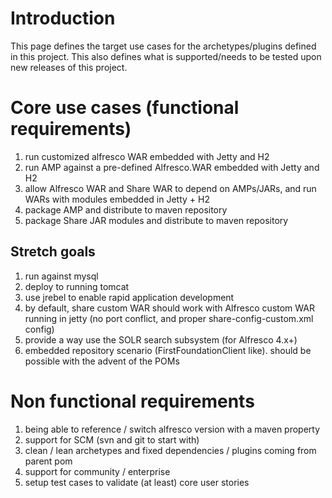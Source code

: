 # Introduction #

This page defines the target use cases for the archetypes/plugins defined in this project. This also defines what is supported/needs to be tested upon new releases of this project.

# Core use cases (functional requirements) #

  1. run customized alfresco WAR embedded with Jetty and H2
  1. run AMP against a pre-defined Alfresco.WAR embedded with Jetty and H2
  1. allow Alfresco WAR and Share WAR to depend on AMPs/JARs, and run WARs with modules embedded in Jetty + H2
  1. package AMP and distribute to maven repository
  1. package Share JAR modules and distribute to maven repository


## Stretch goals ##

  1. run against mysql
  1. deploy to running tomcat
  1. use jrebel to enable rapid application development
  1. by default, share custom WAR should work with Alfresco custom WAR running in jetty (no port conflict, and proper share-config-custom.xml config)
  1. provide a way use the SOLR search subsystem (for Alfresco 4.x+)
  1. embedded repository scenario (FirstFoundationClient like). should be possible with the advent of the POMs

# Non functional requirements #

  1. being able to reference / switch alfresco version with a maven property
  1. support for SCM (svn and git to start with)
  1. clean / lean archetypes and fixed dependencies / plugins coming from parent pom
  1. support for community / enterprise
  1. setup test cases to validate (at least) core user stories